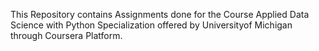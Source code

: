This Repository contains Assignments done for the Course Applied Data Science with Python Specialization offered by Universityof Michigan through Coursera Platform.
